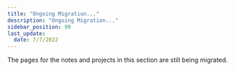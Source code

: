 ```yaml
---
title: "Ongoing Migration..."
description: "Ongoing Migration..."
sidebar_position: 99
last_update:
  date: 7/7/2022
---
```



<!-- To be dated 6/29/2022 -->

The pages for the notes and projects in this section are still being migrated.